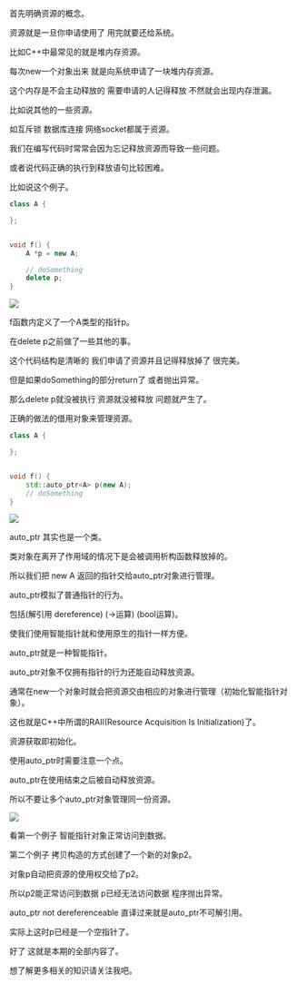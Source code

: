 
首先明确资源的概念。

资源就是一旦你申请使用了 用完就要还给系统。

比如C++中最常见的就是堆内存资源。

每次new一个对象出来 就是向系统申请了一块堆内存资源。

这个内存是不会主动释放的 需要申请的人记得释放 不然就会出现内存泄漏。

比如说其他的一些资源。

如互斥锁 数据库连接 网络socket都属于资源。

我们在编写代码时常常会因为忘记释放资源而导致一些问题。

或者说代码正确的执行到释放语句比较困难。

比如说这个例子。

```C++
class A {

};


void f() {
    A *p = new A;

    // doSomething
    delete p;   
}
```

<img src="../images/13_01.png">

f函数内定义了一个A类型的指针p。

在delete p之前做了一些其他的事。

这个代码结构是清晰的 我们申请了资源并且记得释放掉了 很完美。

但是如果doSomething的部分return了  或者抛出异常。

那么delete p就没被执行 资源就没被释放 问题就产生了。

正确的做法的借用对象来管理资源。

```C++
class A {

};


void f() {
    std::auto_ptr<A> p(new A);
    // doSomething
}
```

<img src="../images/13_02.png">

auto_ptr 其实也是一个类。

类对象在离开了作用域的情况下是会被调用析构函数释放掉的。

所以我们把 new A 返回的指针交给auto_ptr对象进行管理。

auto_ptr模拟了普通指针的行为。

包括(解引用 dereference) (->运算) (bool运算)。

使我们使用智能指针就和使用原生的指针一样方便。

auto_ptr就是一种智能指针。

auto_ptr对象不仅拥有指针的行为还能自动释放资源。

通常在new一个对象时就会把资源交由相应的对象进行管理（初始化智能指针对象）。

这也就是C++中所谓的RAII(Resource Acquisition Is Initialization)了。

资源获取即初始化。

使用auto_ptr时需要注意一个点。

auto_ptr在使用结束之后被自动释放资源。

所以不要让多个auto_ptr对象管理同一份资源。

<img src="../images/13_03.png">

看第一个例子 智能指针对象正常访问到数据。

第二个例子 拷贝构造的方式创建了一个新的对象p2。

对象p自动把资源的使用权交给了p2。

所以p2能正常访问到数据 p已经无法访问数据 程序抛出异常。

auto_ptr not dereferenceable 直译过来就是auto_ptr不可解引用。

实际上这时p已经是一个空指针了。

好了 这就是本期的全部内容了。

想了解更多相关的知识请关注我吧。

